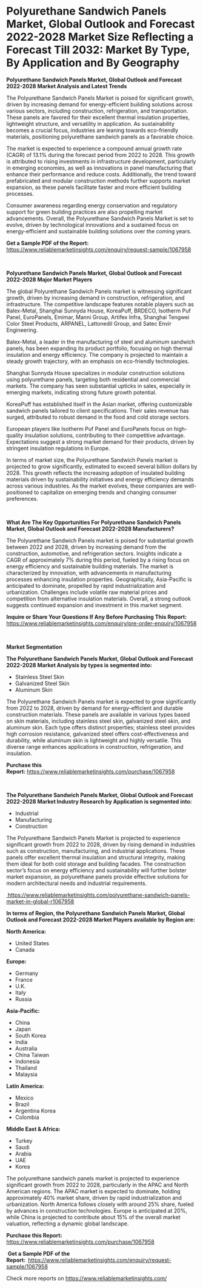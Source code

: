 <p><h1>Polyurethane Sandwich Panels Market, Global Outlook and Forecast 2022-2028 Market Size Reflecting a Forecast Till 2032: Market By Type, By Application and By Geography</h1></p><p><strong>Polyurethane Sandwich Panels Market, Global Outlook and Forecast 2022-2028 Market Analysis and Latest Trends</strong></p>
<p><p>The Polyurethane Sandwich Panels Market is poised for significant growth, driven by increasing demand for energy-efficient building solutions across various sectors, including construction, refrigeration, and transportation. These panels are favored for their excellent thermal insulation properties, lightweight structure, and versatility in application. As sustainability becomes a crucial focus, industries are leaning towards eco-friendly materials, positioning polyurethane sandwich panels as a favorable choice.</p><p>The market is expected to experience a compound annual growth rate (CAGR) of 13.1% during the forecast period from 2022 to 2028. This growth is attributed to rising investments in infrastructure development, particularly in emerging economies, as well as innovations in panel manufacturing that enhance their performance and reduce costs. Additionally, the trend toward prefabricated and modular construction methods further supports market expansion, as these panels facilitate faster and more efficient building processes.</p><p>Consumer awareness regarding energy conservation and regulatory support for green building practices are also propelling market advancements. Overall, the Polyurethane Sandwich Panels Market is set to evolve, driven by technological innovations and a sustained focus on energy-efficient and sustainable building solutions over the coming years.</p></p>
<p><strong>Get a Sample PDF of the Report:&nbsp;</strong> <a href="https://www.reliablemarketinsights.com/enquiry/request-sample/1067958?utm_campaign=2939&utm_medium=2&utm_source=Github&utm_content=ia&utm_term=21032025&utm_id=polyurethane-sandwich-panels-market-global-outlook-and-forecast-2022-2028">https://www.reliablemarketinsights.com/enquiry/request-sample/1067958</a></p>
<p>&nbsp;</p>
<p><strong>Polyurethane Sandwich Panels Market, Global Outlook and Forecast 2022-2028 Major Market Players</strong></p>
<p><p>The global Polyurethane Sandwich Panels market is witnessing significant growth, driven by increasing demand in construction, refrigeration, and infrastructure. The competitive landscape features notable players such as Balex-Metal, Shanghai Sunnyda House, KoreaPuff, BRDECO, Isotherm Puf Panel, EuroPanels, Emimar, Manni Group, Artifex Infra, Shanghai Tengwei Color Steel Products, ARPANEL, Lattonedil Group, and Satec Envir Engineering.</p><p>Balex-Metal, a leader in the manufacturing of steel and aluminum sandwich panels, has been expanding its product portfolio, focusing on high thermal insulation and energy efficiency. The company is projected to maintain a steady growth trajectory, with an emphasis on eco-friendly technologies.</p><p>Shanghai Sunnyda House specializes in modular construction solutions using polyurethane panels, targeting both residential and commercial markets. The company has seen substantial upticks in sales, especially in emerging markets, indicating strong future growth potential.</p><p>KoreaPuff has established itself in the Asian market, offering customizable sandwich panels tailored to client specifications. Their sales revenue has surged, attributed to robust demand in the food and cold storage sectors.</p><p>European players like Isotherm Puf Panel and EuroPanels focus on high-quality insulation solutions, contributing to their competitive advantage. Expectations suggest a strong market demand for their products, driven by stringent insulation regulations in Europe.</p><p>In terms of market size, the Polyurethane Sandwich Panels market is projected to grow significantly, estimated to exceed several billion dollars by 2028. This growth reflects the increasing adoption of insulated building materials driven by sustainability initiatives and energy efficiency demands across various industries. As the market evolves, these companies are well-positioned to capitalize on emerging trends and changing consumer preferences.</p></p>
<p>&nbsp;</p>
<p><strong>What Are The Key Opportunities For Polyurethane Sandwich Panels Market, Global Outlook and Forecast 2022-2028 Manufacturers?</strong></p>
<p><p>The Polyurethane Sandwich Panels market is poised for substantial growth between 2022 and 2028, driven by increasing demand from the construction, automotive, and refrigeration sectors. Insights indicate a CAGR of approximately 7% during this period, fueled by a rising focus on energy efficiency and sustainable building materials. The market is characterized by innovation, with advancements in manufacturing processes enhancing insulation properties. Geographically, Asia-Pacific is anticipated to dominate, propelled by rapid industrialization and urbanization. Challenges include volatile raw material prices and competition from alternative insulation materials. Overall, a strong outlook suggests continued expansion and investment in this market segment.</p></p>
<p><strong>Inquire or Share Your Questions If Any Before Purchasing This Report:</strong> <a href="https://www.reliablemarketinsights.com/enquiry/pre-order-enquiry/1067958?utm_campaign=2939&utm_medium=2&utm_source=Github&utm_content=ia&utm_term=21032025&utm_id=polyurethane-sandwich-panels-market-global-outlook-and-forecast-2022-2028">https://www.reliablemarketinsights.com/enquiry/pre-order-enquiry/1067958</a></p>
<p>&nbsp;</p>
<p><strong>Market Segmentation</strong></p>
<p><strong>The Polyurethane Sandwich Panels Market, Global Outlook and Forecast 2022-2028 Market Analysis by types is segmented into:</strong></p>
<p><ul><li>Stainless Steel Skin</li><li>Galvanized Steel Skin</li><li>Aluminum Skin</li></ul></p>
<p><p>The Polyurethane Sandwich Panels market is expected to grow significantly from 2022 to 2028, driven by demand for energy-efficient and durable construction materials. These panels are available in various types based on skin materials, including stainless steel skin, galvanized steel skin, and aluminum skin. Each type offers distinct properties; stainless steel provides high corrosion resistance, galvanized steel offers cost-effectiveness and durability, while aluminum skin is lightweight and highly versatile. This diverse range enhances applications in construction, refrigeration, and insulation.</p></p>
<p><strong>Purchase this Report:&nbsp;</strong><a href="https://www.reliablemarketinsights.com/purchase/1067958?utm_campaign=2939&utm_medium=2&utm_source=Github&utm_content=ia&utm_term=21032025&utm_id=polyurethane-sandwich-panels-market-global-outlook-and-forecast-2022-2028">https://www.reliablemarketinsights.com/purchase/1067958</a></p>
<p>&nbsp;</p>
<p><strong>The Polyurethane Sandwich Panels Market, Global Outlook and Forecast 2022-2028 Market Industry Research by Application is segmented into:</strong></p>
<p><ul><li>Industrial</li><li>Manufacturing</li><li>Construction</li></ul></p>
<p><p>The Polyurethane Sandwich Panels Market is projected to experience significant growth from 2022 to 2028, driven by rising demand in industries such as construction, manufacturing, and industrial applications. These panels offer excellent thermal insulation and structural integrity, making them ideal for both cold storage and building facades. The construction sector’s focus on energy efficiency and sustainability will further bolster market expansion, as polyurethane panels provide effective solutions for modern architectural needs and industrial requirements.</p></p>
<p><a href="https://www.reliablemarketinsights.com/polyurethane-sandwich-panels-market-in-global-r1067958?utm_campaign=2939&utm_medium=2&utm_source=Github&utm_content=ia&utm_term=21032025&utm_id=polyurethane-sandwich-panels-market-global-outlook-and-forecast-2022-2028">&nbsp;https://www.reliablemarketinsights.com/polyurethane-sandwich-panels-market-in-global-r1067958</a></p>
<p><strong>In terms of Region, the Polyurethane Sandwich Panels Market, Global Outlook and Forecast 2022-2028 Market Players available by Region are:</strong></p>
<p>
    <p> <strong> North America: </strong>
        <ul>
            <li>United States</li>
            <li>Canada</li>
        </ul>
        </p> 
    <p> <strong> Europe: </strong>
        <ul>
            <li>Germany</li>
            <li>France</li>
            <li>U.K.</li>
            <li>Italy</li>
            <li>Russia</li>
        </ul>
        </p> 
    <p> <strong> Asia-Pacific: </strong>
        <ul>
            <li>China</li>
            <li>Japan</li>
            <li>South Korea</li>
            <li>India</li>
            <li>Australia</li>
            <li>China Taiwan</li>
            <li>Indonesia</li>
            <li>Thailand</li>
            <li>Malaysia</li>
        </ul>
        </p> 
    <p> <strong> Latin America: </strong>
        <ul>
            <li>Mexico</li>
            <li>Brazil</li>
            <li>Argentina Korea</li>
            <li>Colombia</li>
        </ul>
        </p> 
    <p> <strong> Middle East & Africa: </strong>
        <ul>
            <li>Turkey</li>
            <li>Saudi</li>
            <li>Arabia</li>
            <li>UAE</li>
            <li>Korea</li>
        </ul>
    </p>
    </p>
<p><p>The polyurethane sandwich panels market is projected to experience significant growth from 2022 to 2028, particularly in the APAC and North American regions. The APAC market is expected to dominate, holding approximately 40% market share, driven by rapid industrialization and urbanization. North America follows closely with around 25% share, fueled by advances in construction technologies. Europe is anticipated at 20%, while China is projected to contribute about 15% of the overall market valuation, reflecting a dynamic global landscape.</p></p>
<p><strong>Purchase this Report: </strong><a href="https://www.reliablemarketinsights.com/purchase/1067958?utm_campaign=2939&utm_medium=2&utm_source=Github&utm_content=ia&utm_term=21032025&utm_id=polyurethane-sandwich-panels-market-global-outlook-and-forecast-2022-2028">https://www.reliablemarketinsights.com/purchase/1067958</a></p>
<p>&nbsp;<strong>Get a Sample PDF of the Report:&nbsp;&nbsp;</strong><a href="https://www.reliablemarketinsights.com/enquiry/request-sample/1067958?utm_campaign=2939&utm_medium=2&utm_source=Github&utm_content=ia&utm_term=21032025&utm_id=polyurethane-sandwich-panels-market-global-outlook-and-forecast-2022-2028">https://www.reliablemarketinsights.com/enquiry/request-sample/1067958</a></p>
<p><strong></strong></p>
<p>Check more reports on <a href="https://www.reliablemarketinsights.com/?utm_campaign=2939&utm_medium=2&utm_source=Github&utm_content=ia&utm_term=21032025&utm_id=polyurethane-sandwich-panels-market-global-outlook-and-forecast-2022-2028">https://www.reliablemarketinsights.com/</a></p>